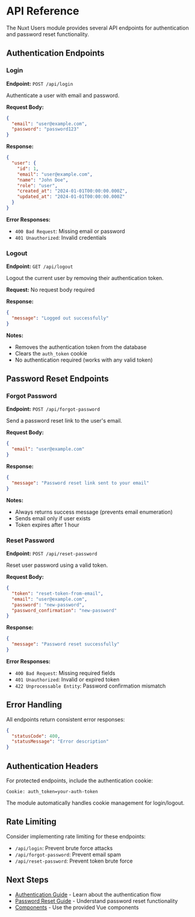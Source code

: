 # API Reference

The Nuxt Users module provides several API endpoints for authentication and password reset functionality.

## Authentication Endpoints

### Login

**Endpoint:** `POST /api/login`

Authenticate a user with email and password.

**Request Body:**
```json
{
  "email": "user@example.com",
  "password": "password123"
}
```

**Response:**
```json
{
  "user": {
    "id": 1,
    "email": "user@example.com",
    "name": "John Doe",
    "role": "user",
    "created_at": "2024-01-01T00:00:00.000Z",
    "updated_at": "2024-01-01T00:00:00.000Z"
  }
}
```

**Error Responses:**
- `400 Bad Request`: Missing email or password
- `401 Unauthorized`: Invalid credentials

### Logout

**Endpoint:** `GET /api/logout`

Logout the current user by removing their authentication token.

**Request:** No request body required

**Response:**
```json
{
  "message": "Logged out successfully"
}
```

**Notes:**
- Removes the authentication token from the database
- Clears the `auth_token` cookie
- No authentication required (works with any valid token)

## Password Reset Endpoints

### Forgot Password

**Endpoint:** `POST /api/forgot-password`

Send a password reset link to the user's email.

**Request Body:**
```json
{
  "email": "user@example.com"
}
```

**Response:**
```json
{
  "message": "Password reset link sent to your email"
}
```

**Notes:**
- Always returns success message (prevents email enumeration)
- Sends email only if user exists
- Token expires after 1 hour

### Reset Password

**Endpoint:** `POST /api/reset-password`

Reset user password using a valid token.

**Request Body:**
```json
{
  "token": "reset-token-from-email",
  "email": "user@example.com",
  "password": "new-password",
  "password_confirmation": "new-password"
}
```

**Response:**
```json
{
  "message": "Password reset successfully"
}
```

**Error Responses:**
- `400 Bad Request`: Missing required fields
- `401 Unauthorized`: Invalid or expired token
- `422 Unprocessable Entity`: Password confirmation mismatch

## Error Handling

All endpoints return consistent error responses:

```json
{
  "statusCode": 400,
  "statusMessage": "Error description"
}
```

## Authentication Headers

For protected endpoints, include the authentication cookie:

```
Cookie: auth_token=your-auth-token
```

The module automatically handles cookie management for login/logout.

## Rate Limiting

Consider implementing rate limiting for these endpoints:

- `/api/login`: Prevent brute force attacks
- `/api/forgot-password`: Prevent email spam
- `/api/reset-password`: Prevent token brute force

## Next Steps

- [Authentication Guide](/guide/authentication) - Learn about the authentication flow
- [Password Reset Guide](/guide/password-reset) - Understand password reset functionality
- [Components](/components/) - Use the provided Vue components 